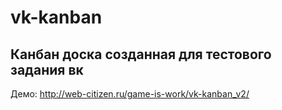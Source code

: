
# vk-kanban

Канбан доска созданная для тестового задания вк 
---
Демо: http://web-citizen.ru/game-is-work/vk-kanban_v2/
